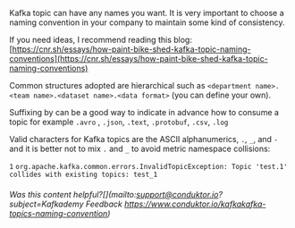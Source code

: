 Kafka topic can have any names you want. It is very important to choose a naming convention in your company to maintain some kind of consistency.

If you need ideas, I recommend reading this blog: [https://cnr.sh/essays/how-paint-bike-shed-kafka-topic-naming-conventions](https://cnr.sh/essays/how-paint-bike-shed-kafka-topic-naming-conventions)

Common structures adopted are hierarchical such as `<department name>.<team name>.<dataset name>.<data format>` (you can define your own).

Suffixing by <data format> can be a good way to indicate in advance how to consume a topic for example `.avro` , `.json`, `.text`, `.protobuf`, `.csv`, `.log`

Valid characters for Kafka topics are the ASCII alphanumerics, `.`, `_`, and `-` and it is better not to mix `.` and `_` to avoid metric namespace collisions:

`1` `org.apache.kafka.common.errors.InvalidTopicException: Topic 'test.1' collides with existing topics: test_1`

###### Was this content helpful?[](mailto:support@conduktor.io?subject=Kafkademy Feedback <https://www.conduktor.io/kafkakafka-topics-naming-convention>)